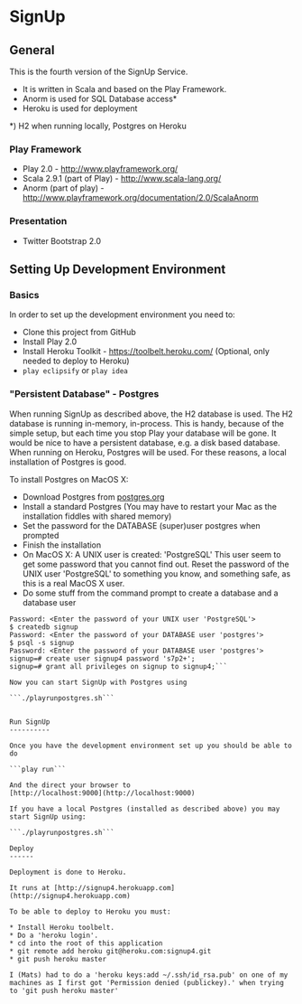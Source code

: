 SignUp
======

General
-------

This is the fourth version of the SignUp Service.

 - It is written in Scala and based on the Play Framework.
 - Anorm is used for SQL Database access*
 - Heroku is used for deployment
 
*) H2 when running locally, Postgres on Heroku


### Play Framework ###

 - Play 2.0 - http://www.playframework.org/
 - Scala 2.9.1 (part of Play) - http://www.scala-lang.org/
 - Anorm (part of play) - http://www.playframework.org/documentation/2.0/ScalaAnorm

### Presentation ###

 - Twitter Bootstrap 2.0

Setting Up Development Environment
----------------------------------

### Basics ###

In order to set up the development environment you need to:

 - Clone this project from GitHub
 - Install Play 2.0
 - Install Heroku Toolkit - https://toolbelt.heroku.com/ (Optional, only needed to deploy to Heroku)
 - ```play eclipsify``` or ```play idea```
 
### "Persistent Database" - Postgres ###

When running SignUp as described above, the H2 database is used.
The H2 database is running in-memory, in-process. This is handy,
because of the simple setup, but each time you stop Play your database
will be gone. It would be nice to have a persistent database, 
e.g. a disk based database. When running on Heroku, Postgres will be used.
For these reasons, a local installation of Postgres is good.

To install Postgres on MacOS X:

 - Download Postgres from [postgres.org](http://www.postgresql.org/)
 - Install a standard Postgres (You may have to restart your Mac as the installation fiddles with shared memory)
 - Set the password for the DATABASE (super)user postgres when prompted
 - Finish the installation
 - On MacOS X: A UNIX user is created: 'PostgreSQL' 
   This user seem to get some password that you cannot find out. 
   Reset the password of the UNIX user 'PostgreSQL' to something you know, and something safe, as this is a real MacOS X user.
 - Do some stuff from the command prompt to create a database and a database user
 
```$ su - PostgreSQL
Password: <Enter the password of your UNIX user 'PostgreSQL'>
$ createdb signup
Password: <Enter the password of your DATABASE user 'postgres'>
$ psql -s signup
Password: <Enter the password of your DATABASE user 'postgres'>
signup=# create user signup4 password 's7p2+';
signup=# grant all privileges on signup to signup4;```

Now you can start SignUp with Postgres using

```./playrunpostgres.sh``` 
 
 
Run SignUp
----------

Once you have the development environment set up you should be able to do

```play run```

And the direct your browser to 
[http://localhost:9000](http://localhost:9000)

If you have a local Postgres (installed as described above) you may start SignUp using:

```./playrunpostgres.sh```

Deploy
------

Deployment is done to Heroku. 

It runs at [http://signup4.herokuapp.com](http://signup4.herokuapp.com)

To be able to deploy to Heroku you must:

* Install Heroku toolbelt. 
* Do a 'heroku login'.
* cd into the root of this application
* git remote add heroku git@heroku.com:signup4.git
* git push heroku master

I (Mats) had to do a 'heroku keys:add ~/.ssh/id_rsa.pub' on one of my
machines as I first got 'Permission denied (publickey).' when trying
to 'git push heroku master'